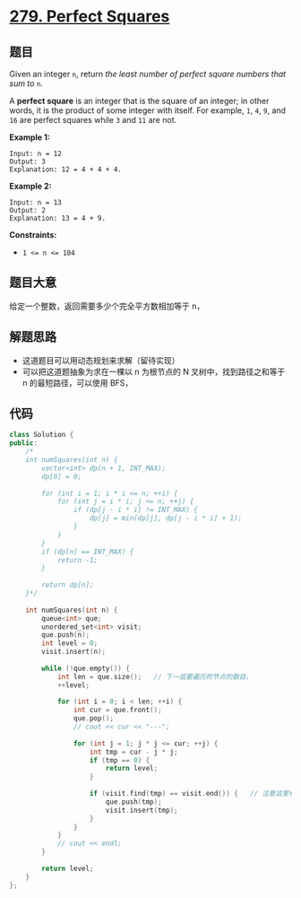 # [279. Perfect Squares](https://leetcode.com/problems/perfect-squares/)

## 题目

Given an integer `n`, return *the least number of perfect square numbers that sum to* `n`.

A **perfect square** is an integer that is the square of an integer; in other words, it is the product of some integer with itself. For example, `1`, `4`, `9`, and `16` are perfect squares while `3` and `11` are not.

 

**Example 1:**

```
Input: n = 12
Output: 3
Explanation: 12 = 4 + 4 + 4.
```

**Example 2:**

```
Input: n = 13
Output: 2
Explanation: 13 = 4 + 9.
```

 

**Constraints:**

- `1 <= n <= 104`

## 题目大意

给定一个整数，返回需要多少个完全平方数相加等于 n，

## 解题思路

* 这道题目可以用动态规划来求解（留待实现）
* 可以把这道题抽象为求在一棵以 n 为根节点的 N 叉树中，找到路径之和等于 n 的最短路径，可以使用 BFS，

## 代码

````c++
class Solution {
public:
    /*
    int numSquares(int n) {
        vector<int> dp(n + 1, INT_MAX);
        dp[0] = 0;
        
        for (int i = 1; i * i <= n; ++i) {
            for (int j = i * i; j <= n; ++j) {
                if (dp[j - i * i] != INT_MAX) {
                    dp[j] = min(dp[j], dp[j - i * i] + 1);
                }
            }
        }
        if (dp[n] == INT_MAX) {
            return -1;
        }
        
        return dp[n];
    }*/
    
    int numSquares(int n) {        
        queue<int> que;
        unordered_set<int> visit;
        que.push(n);
        int level = 0;
        visit.insert(n);
        
        while (!que.empty()) {
            int len = que.size();   // 下一层要遍历的节点的数目，
            ++level;
            
            for (int i = 0; i < len; ++i) {
                int cur = que.front();
                que.pop();
                // cout << cur << "---";
                
                for (int j = 1; j * j <= cur; ++j) {
                    int tmp = cur - j * j;
                    if (tmp == 0) {
                        return level;
                    }
                    
                    if (visit.find(tmp) == visit.end()) {   // 注意这里判断的是 tmp 不是 j * j，我们减掉的是完全平方数
                        que.push(tmp);
                        visit.insert(tmp);
                    }
                }
            }
            // cout << endl;
        }
        
        return level;
    }
};
````

